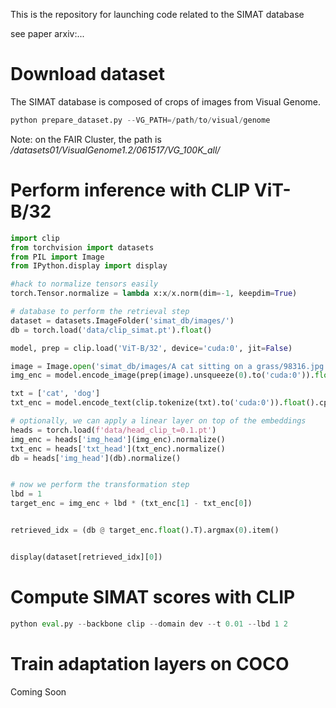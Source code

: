 This is the repository for launching code related to the SIMAT database

see paper arxiv:...

# Download dataset

The SIMAT database is composed of crops of images from Visual Genome. 

```python
python prepare_dataset.py --VG_PATH=/path/to/visual/genome
```
Note: on the FAIR Cluster, the path is */datasets01/VisualGenome1.2/061517/VG_100K_all/*

# Perform inference with CLIP ViT-B/32

```python
import clip
from torchvision import datasets
from PIL import Image
from IPython.display import display

#hack to normalize tensors easily
torch.Tensor.normalize = lambda x:x/x.norm(dim=-1, keepdim=True)

# database to perform the retrieval step
dataset = datasets.ImageFolder('simat_db/images/')
db = torch.load('data/clip_simat.pt').float()

model, prep = clip.load('ViT-B/32', device='cuda:0', jit=False)

image = Image.open('simat_db/images/A cat sitting on a grass/98316.jpg')
img_enc = model.encode_image(prep(image).unsqueeze(0).to('cuda:0')).float().cpu().detach().normalize()

txt = ['cat', 'dog']
txt_enc = model.encode_text(clip.tokenize(txt).to('cuda:0')).float().cpu().detach().normalize()

# optionally, we can apply a linear layer on top of the embeddings
heads = torch.load(f'data/head_clip_t=0.1.pt')
img_enc = heads['img_head'](img_enc).normalize()
txt_enc = heads['txt_head'](txt_enc).normalize()
db = heads['img_head'](db).normalize()


# now we perform the transformation step
lbd = 1
target_enc = img_enc + lbd * (txt_enc[1] - txt_enc[0])


retrieved_idx = (db @ target_enc.float().T).argmax(0).item()


display(dataset[retrieved_idx][0])

```



# Compute SIMAT scores with CLIP


```python
python eval.py --backbone clip --domain dev --t 0.01 --lbd 1 2
```

# Train adaptation layers on COCO

Coming Soon